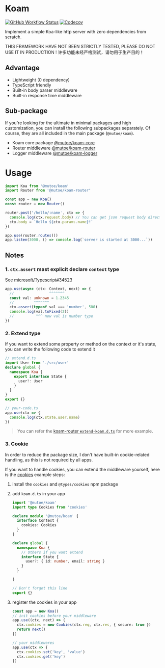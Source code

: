 # Koam

[![GitHub Workflow Status](https://img.shields.io/github/actions/workflow/status/mutoe/koam/test.yml?style=for-the-badge)](https://github.com/mutoe/koam/actions)
[![Codecov](https://img.shields.io/codecov/c/github/mutoe/koam?style=for-the-badge&token=wpwmuKKaJX)](https://app.codecov.io/gh/mutoe/koam)

Implement a simple Koa-like http server with zero dependencies from scratch.

THIS FRAMEWORK HAVE NOT BEEN STRICTLY TESTED, PLEASE DO NOT USE IT IN PRODUCTION !
许多功能未经严格测试，请勿用于生产目的！

## Advantage

- Lightweight (0 dependency)
- TypeScript friendly
- Built-in body parser middleware
- Built-in response time middleware

## Sub-package

If you're looking for the ultimate in minimal packages and high customization, you can install the following subpackages separately.
Of course, they are all included in the main package (`@mutoe/koam`).

- Koam core package [@mutoe/koam-core](https://github.com/mutoe/koam/tree/main/packages/koam-core)
- Router middleware [@mutoe/koam-router](https://github.com/mutoe/koam/tree/main/packages/koam-router)
- Logger middleware [@mutoe/koam-logger](https://github.com/mutoe/koam/tree/main/packages/koam-logger)

# Usage

```ts
import Koa from '@mutoe/koam'
import Router from '@mutoe/koam-router'

const app = new Koa()
const router = new Router()

router.post('/hello/:name', ctx => {
  console.log(ctx.request.body) // You can get json request body directly
  ctx.body = `Hello ${ctx.params.name}!`
})

app.use(router.routes())
app.listen(3000, () => console.log(`server is started at 3000...`))
```

## Notes

### 1. `ctx.assert` mast explicit declare `context` type
See [microsoft/Typescript#34523](https://github.com/microsoft/TypeScript/issues/34523)
```ts example.ts
app.use(async (ctx: Context, next) => {
  //                ^^^^^^^
  const val: unknown = 1.2345
  //         ^^^^^^^
  ctx.assert(typeof val === 'number', 500)
  console.log(val.toFixed(2))
  //          ^^^ now val is number type
})
```

### 2. Extend type

If you want to extend some property or method on the context or it's state, you can write the following code to extend it

```ts
// extend.d.ts
import User from './src/user'
declare global {
  namespace Koa {
    export interface State {
      user?: User
    }
  }
}
export {}

// your-code.ts
app.use(ctx => {
  console.log(ctx.state.user.name)
})
```

> You can refer the [koam-router `extend-koam.d.ts`](https://github.com/mutoe/koam/blob/main/packages/koam-router/src/extend-koam.d.ts) for more example.

### 3. Cookie

In order to reduce the package size, I don't have built-in cookie-related handling, as this is not required by all apps.

If you want to handle cookies, you can extend the middleware yourself, here is the [cookies](https://www.npmjs.com/package/cookies) example steps:

1. install the `cookies` and `@types/cookies` npm package
2. add `koam.d.ts` in your app

    ```ts koam.d.ts
    import '@mutoe/koam'
    import type Cookies from 'cookies'

    declare module '@mutoe/koam' {
      interface Context {
        cookies: Cookies
      }
    }

    declare global {
      namespace Koa {
        // Others if you want extend
        interface State {
          user?: { id: number, email: string }
        }
      }

    }

    // Don't forgot this line
    export {}
    ```

3. register the cookies in your app

   ```ts
   const app = new Koa()
   // init cookies before your middleware
   app.use((ctx, next) => {
     ctx.cookies = new Cookies(ctx.req, ctx.res, { secure: true })
     return next()
   })

   // your middlewares
   app.use(ctx => {
     ctx.cookies.set('key', 'value')
     ctx.cookies.get('key')
   })
   ```
